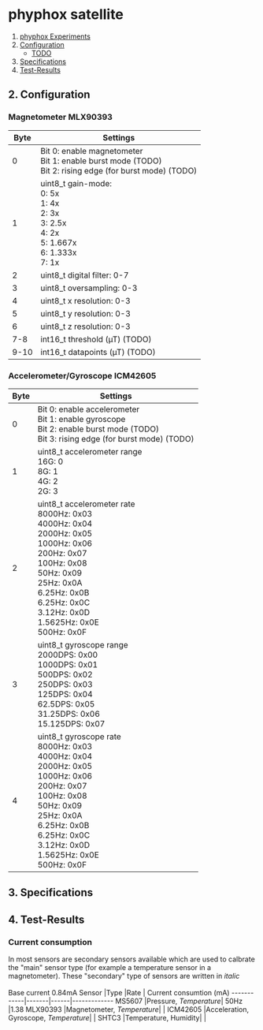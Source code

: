 # phyphox satellite

1. [phyphox Experiments](#qr)
2. [Configuration](#config)
   * [TODO](#TODO)
3. [Specifications](#Specification)
4. [Test-Results](#Test-Results)

## 2. Configuration <a name="config"></a>
### Magnetometer MLX90393 ###
Byte | Settings
-----|---------
0    | Bit 0: enable magnetometer <br> Bit 1: enable burst mode (TODO) <br> Bit 2: rising edge (for burst mode) (TODO)
1    | uint8_t gain-mode: <br> 0: 5x <br> 1: 4x <br> 2: 3x <br> 3: 2.5x <br> 4: 2x <br> 5: 1.667x <br> 6: 1.333x <br> 7: 1x
2    | uint8_t digital filter: 0-7
3    | uint8_t oversampling: 0-3
4    | uint8_t x resolution: 0-3
5    | uint8_t y resolution: 0-3
6    | uint8_t z resolution: 0-3
7-8  | int16_t threshold (µT) (TODO)
9-10 | int16_t datapoints (µT) (TODO)

### Accelerometer/Gyroscope ICM42605 ###
Byte | Settings
-----|---------
0    | Bit 0: enable accelerometer <br> Bit 1: enable gyroscope <br> Bit 2: enable burst mode (TODO)<br>  Bit 3: rising edge (for burst mode) (TODO)
1    | uint8_t accelerometer range <br> 16G: 0 <br> 8G: 1 <br> 4G: 2 <br> 2G: 3
2    | uint8_t accelerometer rate <br> 8000Hz: 0x03 <br> 4000Hz: 0x04 <br> 2000Hz: 0x05 <br> 1000Hz: 0x06 <br> 200Hz: 0x07 <br> 100Hz: 0x08 <br> 50Hz: 0x09 <br> 25Hz: 0x0A <br> 6.25Hz: 0x0B <br> 6.25Hz: 0x0C <br> 3.12Hz: 0x0D <br> 1.5625Hz: 0x0E <br> 500Hz: 0x0F
3    | uint8_t gyroscope range <br> 2000DPS: 0x00 <br> 1000DPS: 0x01 <br> 500DPS: 0x02 <br> 250DPS: 0x03 <br> 125DPS: 0x04 <br> 62.5DPS: 0x05 <br> 31.25DPS: 0x06 <br> 15.125DPS: 0x07
4    | uint8_t gyroscope rate <br> 8000Hz: 0x03 <br> 4000Hz: 0x04 <br> 2000Hz: 0x05 <br> 1000Hz: 0x06 <br> 200Hz: 0x07 <br> 100Hz: 0x08 <br> 50Hz: 0x09 <br> 25Hz: 0x0A <br> 6.25Hz: 0x0B <br> 6.25Hz: 0x0C <br> 3.12Hz: 0x0D <br> 1.5625Hz: 0x0E <br> 500Hz: 0x0F

## 3. Specifications <a name="Specification"></a>

## 4. Test-Results <a name="Test-Results"></a>
### Current consumption

In most sensors are secondary sensors available which are used to calbrate the "main" sensor type (for example a temperature sensor in a magnetometer). These "secondary" type of sensors are written in *italic* <br>
<br>
Base current 0.84mA
Sensor      |Type   |Rate  | Current consumtion (mA)
------------|-------|------|-------------
MS5607  |Pressure, *Temperature*|  50Hz  |1.38
MLX90393 |Magnetometer, *Temperature*|    |
ICM42605  |Acceleration, Gyroscope, *Temperature*|    |
SHTC3  |Temperature, Humidity|    |



